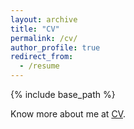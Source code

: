 ```yaml
---
layout: archive
title: "CV"
permalink: /cv/
author_profile: true
redirect_from:
  - /resume
---
```


{% include base_path %}

Know more about me at [CV](https://maovshao.github.io/files/CV.pdf).